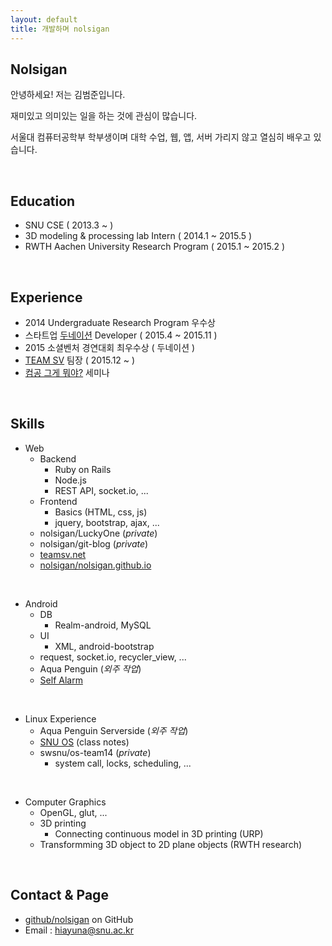 ```yaml
---
layout: default
title: 개발하며 nolsigan
---
```



## Nolsigan

안녕하세요! 저는 김범준입니다.

재미있고 의미있는 일을 하는 것에 관심이 많습니다.

서울대 컴퓨터공학부 학부생이며 대학 수업, 웹, 앱, 서버 가리지 않고 열심히 배우고 있습니다.  


<br/>

## Education

* SNU CSE ( 2013.3 ~ )
* 3D modeling & processing lab Intern ( 2014.1 ~ 2015.5 )
* RWTH Aachen University Research Program ( 2015.1 ~ 2015.2 )

<br/>

## Experience

* 2014 Undergraduate Research Program 우수상
* 스타트업 [두네이션][donation] Developer ( 2015.4 ~ 2015.11 )
* 2015 소셜벤처 경연대회 최우수상 ( 두네이션 )
* [TEAM SV][TEAM_SV] 팀장 ( 2015.12 ~ )
* [컴공 그게 뭐야?][컴그뭐] 세미나

<br/>

## Skills

* Web
    * Backend
        * Ruby on Rails
        * Node.js
        * REST API, socket.io, ...
    * Frontend
        * Basics (HTML, css, js)
        * jquery, bootstrap, ajax, ...
    * nolsigan/LuckyOne  (*private*)
    * nolsigan/git-blog  (*private*)
    * [teamsv.net][TEAM_SV]
    * [nolsigan/nolsigan.github.io][github_nolsigan]  

<br/>    

* Android
    * DB
        * Realm-android, MySQL
    * UI
        * XML, android-bootstrap
    * request, socket.io, recycler_view, ...
    * Aqua Penguin  (*외주 작업*)
    * [Self Alarm][github_self]
    
<br/> 

* Linux Experience
    * Aqua Penguin Serverside  (*외주 작업*)
    * [SNU OS][github_os]  (class notes)
    * swsnu/os-team14  (*private*)
        * system call, locks, scheduling, ...

<br/> 

* Computer Graphics
    * OpenGL, glut, ...
    * 3D printing
        * Connecting continuous model in 3D printing  (URP)
    * Transformming 3D object to 2D plane objects  (RWTH research)
     

<br/>

## Contact & Page

* [github/nolsigan][github] on GitHub
* Email : hiayuna@snu.ac.kr


[donation]: https://www.facebook.com/dunation/
[TEAM_SV]: http://teamsv.net
[github]: https://github.com/nolsigan
[github_nolsigan]: https://github.com/nolsigan/nolsigan.github.io
[github_self]: https://github.com/nolsigan/SelfAlarm
[github_os]: https://github.com/nolsigan/SNU/tree/master/3-2/Operating%20System
[컴그뭐]: https://drive.google.com/folderview?id=0B8JI3Omkp_08eTVWLTZpVHo5blk&usp=sharing&tid=0B8JI3Omkp_08MUJ3NXp6b0dVYlU
